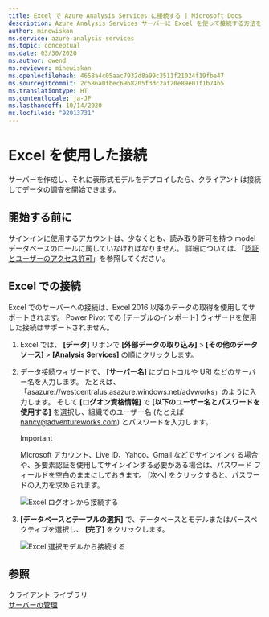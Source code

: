 ```yaml
---
title: Excel で Azure Analysis Services に接続する | Microsoft Docs
description: Azure Analysis Services サーバーに Excel を使って接続する方法を説明します。 接続されたら、ユーザーはピボットテーブルを作成してデータを調査できます。
author: minewiskan
ms.service: azure-analysis-services
ms.topic: conceptual
ms.date: 03/30/2020
ms.author: owend
ms.reviewer: minewiskan
ms.openlocfilehash: 4658a4c05aac7932d8a99c3511f21024f19fbe47
ms.sourcegitcommit: 2c586a0fbec6968205f3dc2af20e89e01f1b74b5
ms.translationtype: HT
ms.contentlocale: ja-JP
ms.lasthandoff: 10/14/2020
ms.locfileid: "92013731"
---
```

# <a name="connect-with-excel"></a>Excel を使用した接続

サーバーを作成し、それに表形式モデルをデプロイしたら、クライアントは接続してデータの調査を開始できます。 

## <a name="before-you-begin"></a>開始する前に

サインインに使用するアカウントは、少なくとも、読み取り許可を持つ model データベースのロールに属していなければなりません。 詳細については、「[認証とユーザーのアクセス許可](analysis-services-manage-users.md)」を参照してください。 

## <a name="connect-in-excel"></a>Excel での接続

Excel でのサーバーへの接続は、Excel 2016 以降のデータの取得を使用してサポートされます。 Power Pivot での [テーブルのインポート] ウィザードを使用した接続はサポートされません。 

1. Excel では、 **[データ]** リボンで **[外部データの取り込み]**  >  **[その他のデータ ソース]**  >  **[Analysis Services]** の順にクリックします。

2. データ接続ウィザードで、 **[サーバー名]** にプロトコルや URI などのサーバー名を入力します。 たとえば、「asazure://westcentralus.asazure.windows.net/advworks」のように入力します。 そして **[ログオン資格情報]** で **[以下のユーザー名とパスワードを使用する]** を選択し、組織でのユーザー名 (たとえば nancy@adventureworks.com) とパスワードを入力します。

    > [!IMPORTANT]
    > Microsoft アカウント、Live ID、Yahoo、Gmail などでサインインする場合や、多要素認証を使用してサインインする必要がある場合は、パスワード フィールドを空白のままにしておきます。 [次へ] をクリックすると、パスワードの入力を求められます。 

    ![Excel ログオンから接続する](./media/analysis-services-connect-excel/aas-connect-excel-logon.png)

3. **[データベースとテーブルの選択]** で、データベースとモデルまたはパースペクティブを選択し、 **[完了]** をクリックします。
   
    ![Excel 選択モデルから接続する](./media/analysis-services-connect-excel/aas-connect-excel-select.png)


## <a name="see-also"></a>参照

[クライアント ライブラリ](/analysis-services/client-libraries?view=azure-analysis-services-current)   
[サーバーの管理](analysis-services-manage.md)